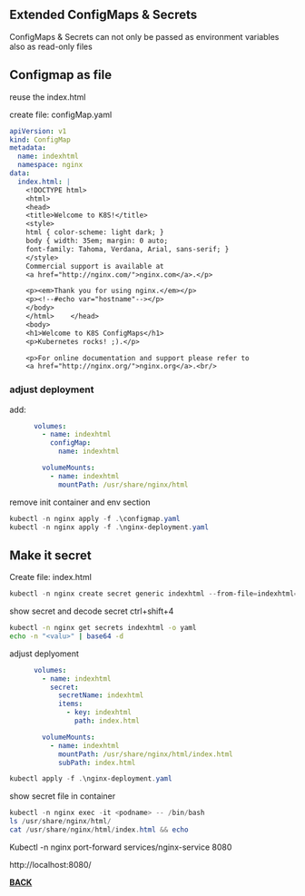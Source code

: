## Extended ConfigMaps & Secrets 

ConfigMaps & Secrets can not only be passed as environment variables also as read-only files

## Configmap as file

reuse the index.html

create file: configMap.yaml

```YAML
apiVersion: v1
kind: ConfigMap
metadata:
  name: indexhtml
  namespace: nginx
data:
  index.html: |
    <!DOCTYPE html>
    <html>
    <head>
    <title>Welcome to K8S!</title>
    <style>
    html { color-scheme: light dark; }
    body { width: 35em; margin: 0 auto;
    font-family: Tahoma, Verdana, Arial, sans-serif; }
    </style>
    Commercial support is available at
    <a href="http://nginx.com/">nginx.com</a>.</p>

    <p><em>Thank you for using nginx.</em></p>
    <p><!--#echo var="hostname"--></p>
    </body>
    </html>    </head>
    <body>
    <h1>Welcome to K8S ConfigMaps</h1>
    <p>Kubernetes rocks! ;).</p>

    <p>For online documentation and support please refer to
    <a href="http://nginx.org/">nginx.org</a>.<br/>

```

### adjust deployment


add: 

```YAML
      volumes:
        - name: indexhtml
          configMap:
            name: indexhtml
```

```YAML
        volumeMounts:
          - name: indexhtml
            mountPath: /usr/share/nginx/html
```

remove init container and env section


```Powershell
kubectl -n nginx apply -f .\configmap.yaml
kubectl -n nginx apply -f .\nginx-deployment.yaml

```

## Make it secret

Create file: index.html

```Powershell
kubectl -n nginx create secret generic indexhtml --from-file=indexhtml=index.html
```

show secret and decode secret
ctrl+shift+4

```bash
kubectl -n nginx get secrets indexhtml -o yaml
echo -n "<valu>" | base64 -d
```

adjust deplyoment

```YAML
      volumes:
        - name: indexhtml
          secret:
            secretName: indexhtml
            items:
              - key: indexhtml
                path: index.html
```

```YAML
        volumeMounts:
          - name: indexhtml
            mountPath: /usr/share/nginx/html/index.html
            subPath: index.html
```

```Powershell
kubectl apply -f .\nginx-deployment.yaml
```

show secret file in container

```Powershell
kubectl -n nginx exec -it <podname> -- /bin/bash
ls /usr/share/nginx/html/
cat /usr/share/nginx/html/index.html && echo
```

Kubectl -n nginx port-forward services/nginx-service 8080

http://localhost:8080/

**[BACK](../README.md)**
